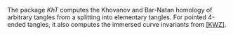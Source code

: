The package _KhT_ computes the Khovanov and Bar-Natan homology of arbitrary tangles from a splitting into elementary tangles. For pointed 4-ended tangles, it also computes the immersed curve invariants from [[KWZ]](https://github.com/spinachstealer/KhT#References). 


